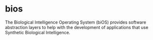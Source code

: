 # bios
The Biological Intelligence Operating System (biOS) provides software abstraction layers to help with the development of applications that use Synthetic Biological Intelligence.
